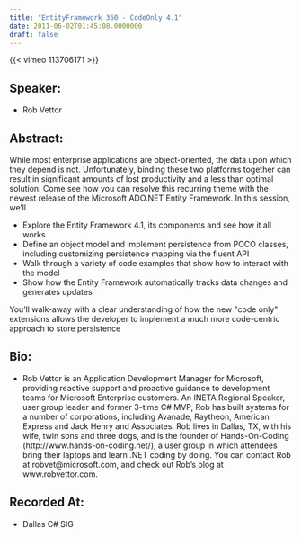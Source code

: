 ```yaml
---
title: "EntityFramework 360 - CodeOnly 4.1"
date: 2011-06-02T01:45:08.0000000
draft: false
---
```


{{< vimeo 113706171 >}}

## Speaker:

 - Rob Vettor

## Abstract:

<p>While most enterprise applications are object-oriented, the data upon which they depend is not. Unfortunately, binding these two platforms together can result in significant amounts of lost productivity and a less than optimal solution. Come see how you can resolve this recurring theme with the newest release of the Microsoft ADO.NET Entity Framework. In this session, we&rsquo;ll</p>
<ul>
<li>Explore the Entity Framework 4.1, its components and see how it all works</li>
<li>Define an object model and implement persistence from POCO classes, including customizing persistence mapping via the fluent API</li>
<li>Walk through a variety of code examples that show how to interact with the model</li>
<li>Show how the Entity Framework automatically tracks data changes and generates updates</li>
</ul>
<p>You&rsquo;ll walk-away with a clear understanding of how the new "code only" extensions allows the developer to implement a much more code-centric approach to store persistence</p>

## Bio:

 - <p>Rob Vettor is an Application Development Manager for Microsoft, providing reactive support and proactive guidance to development teams for Microsoft Enterprise customers. An INETA Regional Speaker, user group leader and former 3-time C# MVP, Rob has built systems for a number of corporations, including Avanade, Raytheon, American Express and Jack Henry and Associates. Rob lives in Dallas, TX, with his wife, twin sons and three dogs, and is the founder of Hands-On-Coding (http://www.hands-on-coding.net/), a user group in which attendees bring their laptops and learn .NET coding by doing. You can contact Rob at robvet@microsoft.com, and check out Rob’s blog at www.robvettor.com.</p>

## Recorded At:

 - Dallas C# SIG

